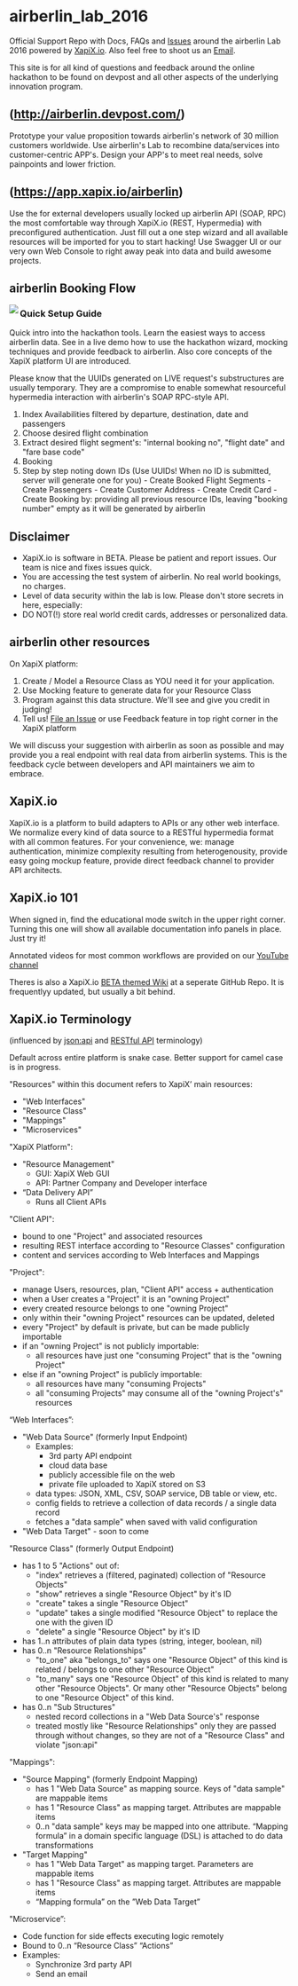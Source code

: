 # airberlin_lab_2016

Official Support Repo with Docs, FAQs and [Issues](https://github.com/xapix-io/airberlin_lab_2016/issues) around the airberlin Lab 2016 powered by [XapiX.io](http://www.xapix.io). Also feel free to shoot us an [Email](mailto:support@xapix.io).

This site is for all kind of questions and feedback around the online hackathon to be found on devpost and all other aspects of the underlying innovation program.

## (http://airberlin.devpost.com/)

Prototype your value proposition towards airberlin's network of 30 million customers worldwide. 
Use airberlin's Lab to recombine data/services into customer-centric APP's. Design your APP's to meet real needs, solve painpoints and lower friction.

## (https://app.xapix.io/airberlin)

Use the for external developers usually locked up airberlin API (SOAP, RPC) the most comfortable way through XapiX.io (REST, Hypermedia) with preconfigured authentication. Just fill out a one step wizard and all available resources will be imported for you to start hacking! Use Swagger UI or our very own Web Console to right away peak into data and build awesome projects.

## airberlin Booking Flow

<a href="https://www.youtube.com/SULotXOBfXU"><img src="https://img.youtube.com/vi/SULotXOBfXU/1.jpg" align="left" /></a>

### Quick Setup Guide

Quick intro into the hackathon tools. Learn the easiest ways to access airberlin data. See in a live demo how to use the hackathon wizard, mocking techniques and provide feedback to airberlin. Also core concepts of the XapiX platform UI are introduced.

Please know that the UUIDs generated on LIVE request's substructures are usually temporary. They are a compromise to enable somewhat resourceful hypermedia interaction with airberlin's SOAP RPC-style API. 

1. Index Availabilities filtered by departure, destination, date and passengers
  1. Choose desired flight combination
  2. Extract desired flight segment's: "internal booking no", "flight date" and "fare base code"
2. Booking
  1. Step by step noting down IDs (Use UUIDs! When no ID is submitted, server will generate one for you)
    - Create Booked Flight Segments
    - Create Passengers
    - Create Customer Address
    - Create Credit Card
    - Create Booking by: providing all previous resource IDs, leaving "booking number" empty as it will be generated by airberlin

## Disclaimer

- XapiX.io is software in BETA. Please be patient and report issues. Our team is nice and fixes issues quick.
- You are accessing the test system of airberlin. No real world bookings, no charges.
- Level of data security within the lab is low. Please don't store secrets in here, especially:
- DO NOT(!) store real world credit cards, addresses or personalized data.

## airberlin other resources

On XapiX platform:

1. Create / Model a Resource Class as YOU need it for your application.
2. Use Mocking feature to generate data for your Resource Class
3. Program against this data structure. We'll see and give you credit in judging!
4. Tell us! [File an Issue](https://github.com/xapix-io/airberlin_lab_2016/issues/new) or use Feedback feature in top right corner in the XapiX platform

We will discuss your suggestion with airberlin as soon as possible and may provide you a real endpoint with real data from airberlin systems. This is the feedback cycle between developers and API maintainers we aim to embrace.

## XapiX.io

XapiX.io is a platform to build adapters to APIs or any other web interface. We normalize every kind of data source to a RESTful hypermedia format with all common features. For your convenience, we: manage authentication, minimize complexity resulting from heterogenousity, provide easy going mockup feature, provide direct feedback channel to provider API architects.

## XapiX.io 101

When signed in, find the educational mode switch in the upper right corner. Turning this one will show all available documentation info panels in place. Just try it!

Annotated videos for most common workflows are provided on our [YouTube channel](https://www.youtube.com/channel/UC1SPLZlF6Y_BkIkvi3kVwmw)

Theres is also a XapiX.io [BETA themed Wiki](https://github.com/xapix-io/beta/wiki) at a seperate GitHub Repo. It is frequentlyy updated, but usually a bit behind.

## XapiX.io Terminology

(influenced by [json:api](http://jsonapi.org/format/) and [RESTful API](https://en.wikipedia.org/wiki/Representational_state_transfer) terminology)

Default across entire platform is snake case. Better support for camel case is in progress.

"Resources" within this document refers to XapiX’ main resources:
- "Web Interfaces"
- "Resource Class"
- "Mappings"
- "Microservices"

"XapiX Platform":
- "Resource Management"
  - GUI: XapiX Web GUI
  - API: Partner Company and Developer interface
- “Data Delivery API”
  - Runs all Client APIs

"Client API":
- bound to one "Project" and associated resources
- resulting REST interface according to "Resource Classes" configuration
- content and services according to Web Interfaces and Mappings

"Project":
- manage Users, resources, plan, "Client API" access + authentication
- when a User creates a "Project" it is an "owning Project"
- every created resource belongs to one "owning Project"
- only within their "owning Project" resources can be updated, deleted
- every "Project" by default is private, but can be made publicly importable
- if an "owning Project" is not publicly importable:
  - all resources have just one "consuming Project" that is the "owning Project" 
- else if an "owning Project" is publicly importable:
  - all resources have many "consuming Projects"
  - all "consuming Projects" may consume all of the "owning Project's" resources

“Web Interfaces”:
- "Web Data Source" (formerly Input Endpoint)
  - Examples:
    - 3rd party API endpoint
    - cloud data base
    - publicly accessible file on the web
    - private file uploaded to XapiX stored on S3
  - data types: JSON, XML, CSV, SOAP service, DB table or view, etc.
  - config fields to retrieve a collection of data records / a single data record
  - fetches a "data sample" when saved with valid configuration
- "Web Data Target" - soon to come

"Resource Class" (formerly Output Endpoint)
- has 1 to 5 "Actions" out of:
  - "index" retrieves a (filtered, paginated) collection of "Resource Objects"
  - "show" retrieves a single "Resource Object" by it's ID
  - "create" takes a single "Resource Object"
  - "update" takes a single modified "Resource Object" to replace the one with the given ID
  - "delete" a single "Resource Object" by it's ID
- has 1..n attributes of plain data types (string, integer, boolean, nil)
- has 0..n "Resource Relationships"
  - "to_one" aka "belongs_to" says one "Resource Object" of this kind is related / belongs to one other "Resource Object"
  - "to_many" says one "Resource Object" of this kind is related to many other "Resource Objects". Or many other "Resource Objects" belong to one "Resource Object" of this kind.
- has 0..n "Sub Structures"
  - nested record collections in a "Web Data Source's" response
  - treated mostly like "Resource Relationships" only they are passed through without changes, so they are not of a "Resource Class" and violate "json:api"

"Mappings":
- "Source Mapping" (formerly Endpoint Mapping)
  - has 1 "Web Data Source" as mapping source. Keys of "data sample" are mappable items
  - has 1 "Resource Class" as mapping target. Attributes are mappable items
  - 0..n "data sample" keys may be mapped into one attribute. “Mapping formula” in a domain specific language (DSL) is attached to do data transformations
- "Target Mapping"
  - has 1 "Web Data Target" as mapping target. Parameters are mappable items
  - has 1 "Resource Class" as mapping target. Attributes are mappable items
  - “Mapping formula” on the ”Web Data Target”

"Microservice”:
- Code function for side effects executing logic remotely
- Bound to 0..n “Resource Class” “Actions”
- Examples:
  - Synchronize 3rd party API
  - Send an email
